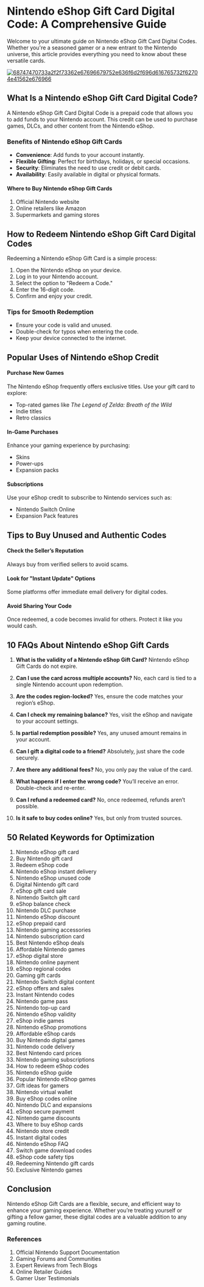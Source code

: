 # Nintendo eShop Gift Card Digital Code: A Comprehensive Guide

Welcome to your ultimate guide on Nintendo eShop Gift Card Digital Codes. Whether you're a seasoned gamer or a new entrant to the Nintendo universe, this article provides everything you need to know about these versatile cards.

[![68747470733a2f2f73362e67696679752e636f6d2f696d616765732f62704e41562e676966](https://github.com/user-attachments/assets/10f8acf3-576e-4569-959c-f556dabdf37f)](https://therewardgate.com/free-nintendo-eShop/)


## What Is a Nintendo eShop Gift Card Digital Code?

A Nintendo eShop Gift Card Digital Code is a prepaid code that allows you to add funds to your Nintendo account. This credit can be used to purchase games, DLCs, and other content from the Nintendo eShop.

### Benefits of Nintendo eShop Gift Cards

* **Convenience**: Add funds to your account instantly.
* **Flexible Gifting**: Perfect for birthdays, holidays, or special occasions.
* **Security**: Eliminates the need to use credit or debit cards.
* **Availability**: Easily available in digital or physical formats.

#### Where to Buy Nintendo eShop Gift Cards

1. Official Nintendo website
2. Online retailers like Amazon
3. Supermarkets and gaming stores

## How to Redeem Nintendo eShop Gift Card Digital Codes

Redeeming a Nintendo eShop Gift Card is a simple process:

1. Open the Nintendo eShop on your device.
2. Log in to your Nintendo account.
3. Select the option to "Redeem a Code."
4. Enter the 16-digit code.
5. Confirm and enjoy your credit.

### Tips for Smooth Redemption

* Ensure your code is valid and unused.
* Double-check for typos when entering the code.
* Keep your device connected to the internet.

## Popular Uses of Nintendo eShop Credit

#### Purchase New Games

The Nintendo eShop frequently offers exclusive titles. Use your gift card to explore:

* Top-rated games like *The Legend of Zelda: Breath of the Wild*
* Indie titles
* Retro classics

#### In-Game Purchases

Enhance your gaming experience by purchasing:

* Skins
* Power-ups
* Expansion packs

#### Subscriptions

Use your eShop credit to subscribe to Nintendo services such as:

* Nintendo Switch Online
* Expansion Pack features

## Tips to Buy Unused and Authentic Codes

#### Check the Seller’s Reputation

Always buy from verified sellers to avoid scams.

#### Look for "Instant Update" Options

Some platforms offer immediate email delivery for digital codes.

#### Avoid Sharing Your Code

Once redeemed, a code becomes invalid for others. Protect it like you would cash.

## 10 FAQs About Nintendo eShop Gift Cards

1. **What is the validity of a Nintendo eShop Gift Card?**
   Nintendo eShop Gift Cards do not expire.

2. **Can I use the card across multiple accounts?**
   No, each card is tied to a single Nintendo account upon redemption.

3. **Are the codes region-locked?**
   Yes, ensure the code matches your region’s eShop.

4. **Can I check my remaining balance?**
   Yes, visit the eShop and navigate to your account settings.

5. **Is partial redemption possible?**
   Yes, any unused amount remains in your account.

6. **Can I gift a digital code to a friend?**
   Absolutely, just share the code securely.

7. **Are there any additional fees?**
   No, you only pay the value of the card.

8. **What happens if I enter the wrong code?**
   You’ll receive an error. Double-check and re-enter.

9. **Can I refund a redeemed card?**
   No, once redeemed, refunds aren’t possible.

10. **Is it safe to buy codes online?**
    Yes, but only from trusted sources.

## 50 Related Keywords for Optimization

1. Nintendo eShop gift card
2. Buy Nintendo gift card
3. Redeem eShop code
4. Nintendo eShop instant delivery
5. Nintendo eShop unused code
6. Digital Nintendo gift card
7. eShop gift card sale
8. Nintendo Switch gift card
9. eShop balance check
10. Nintendo DLC purchase
11. Nintendo eShop discount
12. eShop prepaid card
13. Nintendo gaming accessories
14. Nintendo subscription card
15. Best Nintendo eShop deals
16. Affordable Nintendo games
17. eShop digital store
18. Nintendo online payment
19. eShop regional codes
20. Gaming gift cards
21. Nintendo Switch digital content
22. eShop offers and sales
23. Instant Nintendo codes
24. Nintendo game pass
25. Nintendo top-up card
26. Nintendo eShop validity
27. eShop indie games
28. Nintendo eShop promotions
29. Affordable eShop cards
30. Buy Nintendo digital games
31. Nintendo code delivery
32. Best Nintendo card prices
33. Nintendo gaming subscriptions
34. How to redeem eShop codes
35. Nintendo eShop guide
36. Popular Nintendo eShop games
37. Gift ideas for gamers
38. Nintendo virtual wallet
39. Buy eShop codes online
40. Nintendo DLC and expansions
41. eShop secure payment
42. Nintendo game discounts
43. Where to buy eShop cards
44. Nintendo store credit
45. Instant digital codes
46. Nintendo eShop FAQ
47. Switch game download codes
48. eShop code safety tips
49. Redeeming Nintendo gift cards
50. Exclusive Nintendo games

## Conclusion

Nintendo eShop Gift Cards are a flexible, secure, and efficient way to enhance your gaming experience. Whether you’re treating yourself or gifting a fellow gamer, these digital codes are a valuable addition to any gaming routine.

### References

1. Official Nintendo Support Documentation
2. Gaming Forums and Communities
3. Expert Reviews from Tech Blogs
4. Online Retailer Guides
5. Gamer User Testimonials
